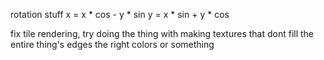 
rotation stuff
x = x * cos - y * sin
y = x * sin + y * cos

fix tile rendering, try doing the thing with making textures that dont fill the entire thing's edges the right colors or something